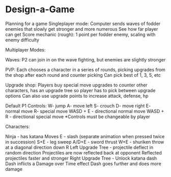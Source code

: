# Design-a-Game
Planning for a game
Singleplayer mode:
Computer sends waves of fodder enemies that slowly get stronger and more numerous
See how far player can get
Score mechanic (rough): 1 point per fodder enemy, scaling with enemy difficulty

Multiplayer Modes:

Waves:
P2 can join in on the wave fighting, but enemies are slightly stronger

PVP:
Each chooses a character in a series of rounds, picking upgrades from the shop after each round and counter picking
Can pick best of 1, 3, 5, etc

Upgrade shop:
Players buy special move upgrades to counter other characters, has an upgrade tree so player has to pick between upgrade options
Can also use upgrade points to increase attack, defense, hp

Default P1 Controls:
W- jump
A- move left
S- crouch
D- move right
E- normal move
R- special move
WASD + E - directional normal move
WASD + R - directional special move
*Controls must be changeable by player


Characters:

Ninja - has katana
Moves
E - slash (separate animation when pressed twice in succession)
S+E - leg sweep
A/D+E - sword thrust
W+E - shuriken throw at a diagonal direction down
R
Left Upgrade Tree - projectile deflect in random direction
Projectiles are now reflected back at opponent
Reflected projectiles faster and stronger
Right Upgrade Tree - Unlock katana dash
Dash inflicts a Damage over Time effect
Dash goes further and does more damage
